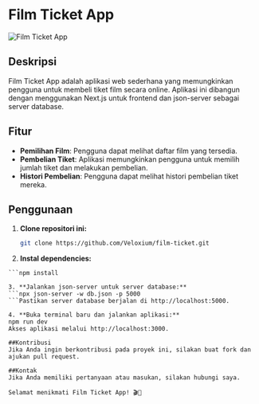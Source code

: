 # Film Ticket App

![Film Ticket App](https://github.com/Veloxium/film-ticket/assets/111406150/4368e538-6cca-4693-ba98-1a6fa2cbe76d)


## Deskripsi

Film Ticket App adalah aplikasi web sederhana yang memungkinkan pengguna untuk membeli tiket film secara online. Aplikasi ini dibangun dengan menggunakan Next.js untuk frontend dan json-server sebagai server database.

## Fitur

- **Pemilihan Film**: Pengguna dapat melihat daftar film yang tersedia.
- **Pembelian Tiket**: Aplikasi memungkinkan pengguna untuk memilih jumlah tiket dan melakukan pembelian.
- **Histori Pembelian**: Pengguna dapat melihat histori pembelian tiket mereka.

## Penggunaan

1. **Clone repositori ini:**

   ```bash
   git clone https://github.com/Veloxium/film-ticket.git

2. **Instal dependencies:**
```cd film-ticket-app
```npm install

3. **Jalankan json-server untuk server database:**
```npx json-server -w db.json -p 5000
```Pastikan server database berjalan di http://localhost:5000.

4. **Buka terminal baru dan jalankan aplikasi:**
npm run dev
Akses aplikasi melalui http://localhost:3000.

##Kontribusi
Jika Anda ingin berkontribusi pada proyek ini, silakan buat fork dan ajukan pull request.

##Kontak
Jika Anda memiliki pertanyaan atau masukan, silakan hubungi saya.

Selamat menikmati Film Ticket App! 🎬🍿
